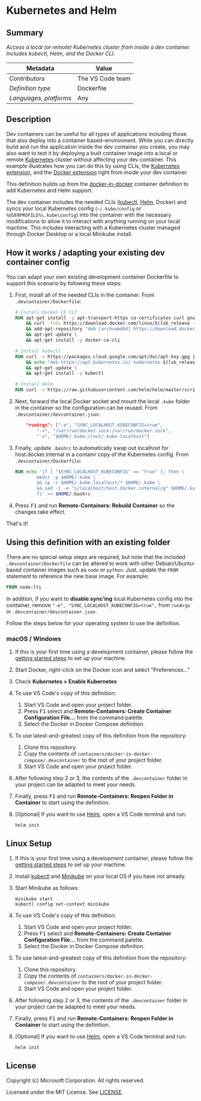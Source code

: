 # Kubernetes and Helm

## Summary

*Access a local (or remote) Kubernetes cluster from inside a dev container. Includes kubectl, Helm, and the Docker CLI.*

| Metadata | Value |  
|----------|-------|
| *Contributors* | The VS Code team |
| *Definition type* | Dockerfile |
| *Languages, platforms* | Any |

## Description

Dev containers can be useful for all types of applications including those that also deploy into a container based-environment. While you can directly build and run the application inside the dev container you create, you may also want to test it by deploying a built container image into a local or remote [Kubernetes](https://kubernetes.io/) cluster without affecting your dev container. This example illustrates how you can do this by using CLIs, the [Kubernetes extension](https://marketplace.visualstudio.com/items?itemName=ms-kubernetes-tools.vscode-kubernetes-tools), and the [Docker extension](https://marketplace.visualstudio.com/items?itemName=PeterJausovec.vscode-docker) right from inside your dev container.

This definition builds up from the [docker-in-docker](../docker-in-docker) container definition to add Kubernetes and Helm support.

The dev container includes the needed CLIs ([kubectl](https://kubernetes.io/docs/reference/kubectl/overview/), [Helm](https://helm.sh), Docker) and syncs your local Kubernetes config (`~/.kube/config` or `%USERPROFILE%\.kube\config`) into the container with the necessary modifications to allow it to interact with anything running on your local machine. This includes interacting with a Kubernetes cluster managed through Docker Desktop or a local Minikube install.

## How it works / adapting your existing dev container config

You can adapt your own existing development container Dockerfile to support this scenario by following these steps:

1. First, install all of the needed CLIs in the container. From `.devcontainer/Dockerfile`:

    ```Dockerfile
    # Install Docker CE CLI
    RUN apt-get install -y apt-transport-https ca-certificates curl gnupg-agent software-properties-common lsb-release \
        && curl -fsSL https://download.docker.com/linux/$(lsb_release -is | tr '[:upper:]' '[:lower:]')/gpg | apt-key add - 2>/dev/null \
        && add-apt-repository "deb [arch=amd64] https://download.docker.com/linux/$(lsb_release -is | tr '[:upper:]' '[:lower:]') $(lsb_release -cs) stable" \
        && apt-get update \
        && apt-get install -y docker-ce-cli

    # Install kubectl
    RUN curl -s https://packages.cloud.google.com/apt/doc/apt-key.gpg | apt-key add - 2>/dev/null \
        && echo "deb https://apt.kubernetes.io/ kubernetes-$(lsb_release -cs) main" | tee -a /etc/apt/sources.list.d/kubernetes.list \
        && apt-get update \
        && apt-get install -y kubectl

    # Install Helm
    RUN curl -s https://raw.githubusercontent.com/helm/helm/master/scripts/get | bash -
    ```

2. Next, forward the local Docker socket and mount the local `.kube` folder in the container so the configuration can be reused. From `.devcontainer/devcontainer.json`:

    ```json
        "runArgs": ["-e", "SYNC_LOCALHOST_KUBECONFIG=true",
            "-v", "/var/run/docker.sock:/var/run/docker.sock",
            "-v", "$HOME/.kube:/root/.kube-localhost"]
    ```

3. Finally, update `.bashrc` to automatically swap out localhost for host.docker.internal in a containr copy of the Kubernetes config. From `.devcontainer/Dockerfile`:

    ```Dockerfile
    RUN echo 'if [ "$SYNC_LOCALHOST_KUBECONFIG" == "true" ]; then \
            mkdir -p $HOME/.kube \
            && cp -r $HOME/.kube-localhost/* $HOME/.kube \
            && sed -i -e "s/localhost/host.docker.internal/g" $HOME/.kube/config; \
            fi' >> $HOME/.bashrc
    ```

3. Press <kbd>F1</kbd> and run **Remote-Containers: Rebuild Container** so the changes take effect.

That's it!

## Using this definition with an existing folder

There are no special setup steps are required, but note that the included `.devcontainer/Dockerfile` can be altered to work with other Debian/Ubuntu-based container images such as `node` or `python`. Just, update the `FROM` statement to reference the new base image. For example:

```Dockerfile
FROM node:lts
```

In addition, if you want to **disable sync'ing** local Kubernetes config into the container, remove `"-e", "SYNC_LOCALHOST_KUBECONFIG=true",` from `runArgs` in `.devcontainer/devcontainer.json`.

Follow the steps below for your operating system to use the definition.

### macOS  / Windows

1. If this is your first time using a development container, please follow the [getting started steps](https://aka.ms/vscode-remote/containers/getting-started) to set up your machine.

2. Start Docker, right-click on the Docker icon and select "Preferences..."

3. Check **Kubernetes > Enable Kubernetes**

4. To use VS Code's copy of this definition:
   1. Start VS Code and open your project folder.
   2. Press <kbd>F1</kbd> select and **Remote-Containers: Create Container Configuration File...** from the command palette.
   3. Select the Docker in Docker Compose definition.

5. To use latest-and-greatest copy of this definition from the repository:
   1. Clone this repository.
   2. Copy the contents of `containers/docker-in-docker-compose/.devcontainer` to the root of your project folder.
   3. Start VS Code and open your project folder.

6. After following step 2 or 3, the contents of the `.devcontainer` folder in your project can be adapted to meet your needs.

7. Finally, press <kbd>F1</kbd> and run **Remote-Containers: Reopen Folder in Container** to start using the definition.

8. [Optional] If you want to use [Helm](https://helm.sh), open a VS Code terminal and run:
    ```
    helm init
    ```

## Linux Setup

1. If this is your first time using a development container, please follow the [getting started steps](https://aka.ms/vscode-remote/containers/getting-started) to set up your machine.
   
2. Install [kubectl](https://kubernetes.io/docs/tasks/tools/install-kubectl/) and [Minikube](https://kubernetes.io/docs/tasks/tools/install-minikube/) on your local OS if you have not already.

3. Start Minikube as follows:
    ```
    minikube start
    kubectl config set-context minikube
    ```

4. To use VS Code's copy of this definition:
   1. Start VS Code and open your project folder.
   2. Press <kbd>F1</kbd> select and **Remote-Containers: Create Container Configuration File...** from the command palette.
   3. Select the Docker in Docker Compose definition.

5. To use latest-and-greatest copy of this definition from the repository:
   1. Clone this repository.
   2. Copy the contents of `containers/docker-in-docker-compose/.devcontainer` to the root of your project folder.
   3. Start VS Code and open your project folder.

6. After following step 2 or 3, the contents of the `.devcontainer` folder in your project can be adapted to meet your needs.

7. Finally, press <kbd>F1</kbd> and run **Remote-Containers: Reopen Folder in Container** to start using the definition.

8. [Optional] If you want to use [Helm](https://helm.sh), open a VS Code terminal and run:
    ```
    helm init
    ```

## License

Copyright (c) Microsoft Corporation. All rights reserved.

Licensed under the MIT License. See [LICENSE](https://github.com/Microsoft/vscode-dev-containers/blob/master/LICENSE). 
